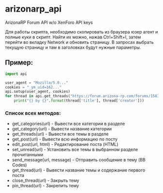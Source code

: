 # arizonarp_api
ArizonaRP Forum API w/o XenForo API keys

Для работы скрипта, необходимо скопировать из браузера юзер агент и полные куки в скрипт. 
Найти их можно, нажав Ctrl+Shift+I, затем перейти во вкладку Network и обновить страницу. В запросах выбрать текущую страницу и там в заголовках будут нужные параметры.

## Пример: 

```python
import api 

user_agent = "Mozilla/5.0..."
cookies = "_ym_uid=162..."
api.setup(user_agent, cookies)
for thread in api.get_threads("https://forum.arizona-rp.com/forums/1583/"):
    print("{} by {}".format(thread['title'], thread['creator']))
```


### Список всех методов: 

- get_categories(url) - Вывести все категории в разделе
- get_category(url) - Вывести название категории
- get_threads(url) - Вывести все темы в разделе
- get_post(url) - Вывести всю информацию по посту
- edit_post(url, html) - Редактирование поста (HTML)
- set_unread(url) - Установить все темы в выбранном разделе прочитанными
- send_message(url, message) - Отправить сообщение в тему (BB Codes)
- get_thread(url) - Вывести название темы и содержание первого поста
- close_thread(url) - Закрыть тему
- pin_thread(url) - Закрепить тему
